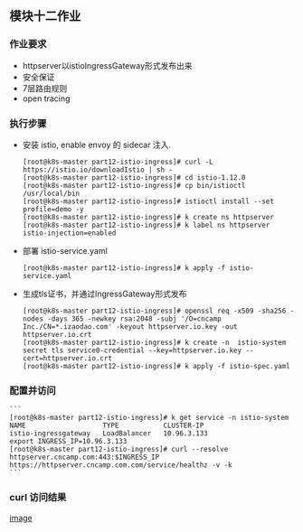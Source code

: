 ## 模块十二作业

### 作业要求
- httpserver以istioIngressGateway形式发布出来
- 安全保证
- 7层路由规则
- open tracing

### 执行步骤

- 安装 istio, enable envoy 的 sidecar 注入.
    ```
    [root@k8s-master part12-istio-ingress]# curl -L https://istio.io/downloadIstio | sh -
    [root@k8s-master part12-istio-ingress]# cd istio-1.12.0
    [root@k8s-master part12-istio-ingress]# cp bin/istioctl /usr/local/bin
    [root@k8s-master part12-istio-ingress]# istioctl install --set profile=demo -y
    [root@k8s-master part12-istio-ingress]# k create ns httpserver
    [root@k8s-master part12-istio-ingress]# k label ns httpserver istio-injection=enabled
    ```
- 部署 istio-service.yaml
    ```
    [root@k8s-master part12-istio-ingress]# k apply -f istio-service.yaml
    ```
- 生成tls证书，并通过IngressGateway形式发布
    ```
    [root@k8s-master part12-istio-ingress]# openssl req -x509 -sha256 -nodes -days 365 -newkey rsa:2048 -subj '/O=cncamp Inc./CN=*.izaodao.com' -keyout httpserver.io.key -out httpserver.io.crt
    [root@k8s-master part12-istio-ingress]# k create -n  istio-system secret tls service0-credential --key=httpserver.io.key --cert=httpserver.io.crt
    [root@k8s-master part12-istio-ingress]# k apply -f istio-spec.yaml
    ```

### 配置并访问
    ```
    [root@k8s-master part12-istio-ingress]# k get service -n istio-system
    NAME                   TYPE           CLUSTER-IP
    istio-ingressgateway   LoadBalancer   10.96.3.133
    export INGRESS_IP=10.96.3.133
    [root@k8s-master part12-istio-ingress]# curl --resolve httpserver.cncamp.com:443:$INGRESS_IP https://httpserver.cncamp.com.com/service/healthz -v -k
    ```
### curl 访问结果
[image](./curl_istio.jpg)